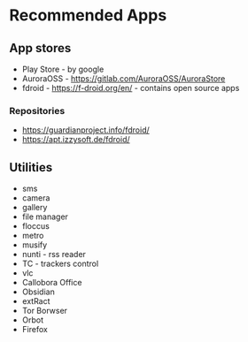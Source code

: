 # Recommended Apps

## App stores

- Play Store - by google
- AuroraOSS - <https://gitlab.com/AuroraOSS/AuroraStore>
- fdroid - <https://f-droid.org/en/> - contains open source apps

### Repositories

- <https://guardianproject.info/fdroid/>
- <https://apt.izzysoft.de/fdroid/>

## Utilities

- sms
- camera
- gallery
- file manager
- floccus
- metro
- musify
- nunti - rss reader
- TC - trackers control
- vlc
- Callobora Office
- Obsidian
- extRact
- Tor Borwser
- Orbot
- Firefox
